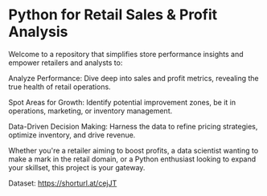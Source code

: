 # Python for Retail Sales & Profit Analysis

Welcome to a repository that simplifies store performance insights and empower retailers and analysts to:

Analyze Performance: Dive deep into sales and profit metrics, revealing the true health of retail operations.

Spot Areas for Growth: Identify potential improvement zones, be it in operations, marketing, or inventory management.

Data-Driven Decision Making: Harness the data to refine pricing strategies, optimize inventory, and drive revenue.

Whether you're a retailer aiming to boost profits, a data scientist wanting to make a mark in the retail domain, or a Python enthusiast looking to expand your skillset, this project is your gateway. 

Dataset: https://shorturl.at/cejJT
